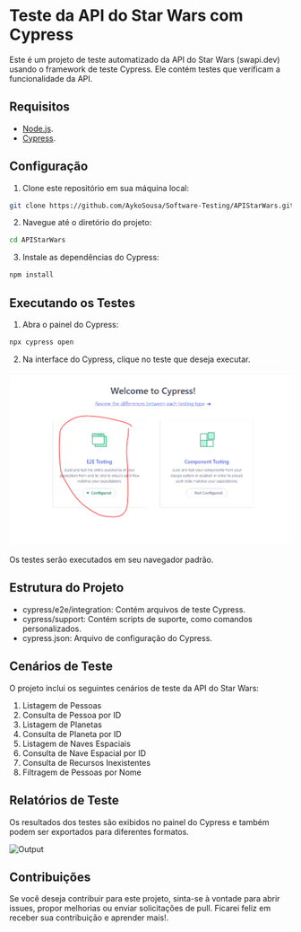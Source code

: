 # Teste da API do Star Wars com Cypress

Este é um projeto de teste automatizado da API do Star Wars (swapi.dev) usando o framework de teste Cypress. Ele contém testes que verificam a funcionalidade da API.

## Requisitos

- [Node.js](https://nodejs.org/en).
- [Cypress]().

## Configuração

1. Clone este repositório em sua máquina local:

```bash
git clone https://github.com/AykoSousa/Software-Testing/APIStarWars.git
```

2. Navegue até o diretório do projeto:

```bash
cd APIStarWars
```

3. Instale as dependências do Cypress:

```bash
npm install
```

## Executando os Testes

1. Abra o painel do Cypress:

```bash
npx cypress open
```

2. Na interface do Cypress, clique no teste que deseja executar.

![Tela inicial](cypress/img/telaInicial.PNG)

Os testes serão executados em seu navegador padrão.

## Estrutura do Projeto

- cypress/e2e/integration: Contém arquivos de teste Cypress.
- cypress/support: Contém scripts de suporte, como comandos personalizados.
- cypress.json: Arquivo de configuração do Cypress.

## Cenários de Teste
O projeto inclui os seguintes cenários de teste da API do Star Wars:

1. Listagem de Pessoas
2. Consulta de Pessoa por ID
3. Listagem de Planetas
4. Consulta de Planeta por ID
5. Listagem de Naves Espaciais
6. Consulta de Nave Espacial por ID
7. Consulta de Recursos Inexistentes
8. Filtragem de Pessoas por Nome

## Relatórios de Teste
Os resultados dos testes são exibidos no painel do Cypress e também podem ser exportados para diferentes formatos.

![Output](/cypress/img/output.PNG)

## Contribuições
Se você deseja contribuir para este projeto, sinta-se à vontade para abrir issues, propor melhorias ou enviar solicitações de pull. Ficarei feliz em receber sua contribuição e aprender mais!.